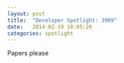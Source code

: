 ```yaml
---
layout: post
title:  "Developer Spotlight: 3909"
date:   2014-02-19 18:05:26
categories: spotlight
---
```


Papers please
